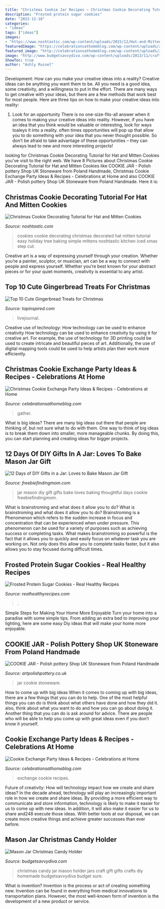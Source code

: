 ```yaml
---
title: "Christmas Cookie Jar Recipes ~ Christmas Cookie Decorating Tutorial For Hat And Mitten Cookies"
description: "Frosted protein sugar cookies"
date: "2022-12-18"
categories:
- "ideas"
tags: ["ideas"]
images:
- "https://www.noshtastic.com/wp-content/uploads/2015/12/Hat-and-Mitten-Cookies-1-of-1-4.jpg"
featuredImage: "https://celebrationsathomeblog.com/wp-content/uploads/2017/11/cookie-exchange-cookie-plates.jpg"
featured_image: "http://celebrationsathomeblog.com/wp-content/uploads/2017/11/cookie-exchange-cookies-on-pedestal.jpg"
image: "http://www.budgetsavvydiva.com/wp-content/uploads/2013/11/craft2.jpg"
ShowToc: true
author: "Ashly Russel"
---
```



Development: How can you make your creative ideas into a reality?
Creative ideas can be anything you want them to be. All you need is a good idea, some creativity, and a willingness to put in the effort. There are many ways to get creative with your ideas, but there are a few methods that work best for most people. Here are three tips on how to make your creative ideas into reality:
1. Look for an opportunity
There is no one-size-fits-all answer when it comes to making your creative ideas into reality. However, if you have an idea that you think would be valuable or interesting, look for ways toaleys it into a reality. often times opportunities will pop up that allow you to do something with your idea that you never thought possible. So don’t be afraid to take advantage of these opportunities – they can always lead to new and more interesting projects!

	

		
looking for Christmas Cookie Decorating Tutorial for Hat and Mitten Cookies you've visit to the right web. We have 8 Pictures about Christmas Cookie Decorating Tutorial for Hat and Mitten Cookies like COOKIE JAR - Polish pottery Shop UK Stoneware from Poland Handmade, Christmas Cookie Exchange Party Ideas &amp; Recipes - Celebrations at Home and also COOKIE JAR - Polish pottery Shop UK Stoneware from Poland Handmade. Here it is:
		
    
## Christmas Cookie Decorating Tutorial For Hat And Mitten Cookies

<img loading=lazy src="https://www.noshtastic.com/wp-content/uploads/2015/12/Hat-and-Mitten-Cookies-1-of-1-4.jpg" onerror="this.onerror=null;this.src='https://tse3.mm.bing.net/th?id=OIP.wzN7iqA67fUqpsY-VGE-cgHaLJ&amp;pid=15.1';" alt="Christmas Cookie Decorating Tutorial for Hat and Mitten Cookies">

_Source: noshtastic.com_

>cookies cookie decorating christmas decorated hat mitten tutorial easy holiday tree baking simple mittens noshtastic kitchen iced xmas step cut. 

	

Creative art is a way of expressing yourself through your creation. Whether you’re a painter, sculptor, or musician, art can be a way to connect with people and express yourself. Whether you’re best known for your abstract pieces or for your quiet moments, creativity is essential to any artist.

    
## Top 10 Cute Gingerbread Treats For Christmas

<img loading=lazy src="https://www.topinspired.com/wp-content/uploads/2013/12/festive-christmas-cookies_101.jpg" onerror="this.onerror=null;this.src='https://tse3.mm.bing.net/th?id=OIP.0nBAtd05N44Ev1Exyz9IdQHaLG&amp;pid=15.1';" alt="Top 10 Cute Gingerbread Treats for Christmas">

_Source: topinspired.com_

>livejournal. 

	

Creative use of technology: How technology can be used to enhance creativity
How technology can be used to enhance creativity by using it for creative art. For example, the use of technology for 3D printing could be used to create intricate and beautiful pieces of art. Additionally, the use of digital mapping tools could be used to help artists plan their work more efficiently.

    
## Christmas Cookie Exchange Party Ideas &amp; Recipes - Celebrations At Home

<img loading=lazy src="https://celebrationsathomeblog.com/wp-content/uploads/2017/11/cookie-exchange-cookie-plates.jpg" onerror="this.onerror=null;this.src='https://tse3.mm.bing.net/th?id=OIP.td1QiaC2YPOjpbnJIwnKQQHaLH&amp;pid=15.1';" alt="Christmas Cookie Exchange Party Ideas &amp; Recipes - Celebrations at Home">

_Source: celebrationsathomeblog.com_

>gather. 

	

What is big ideas?
There are many big ideas out there that people are thinking of, but not sure what to do with them. One way to think of big ideas is to break them down into smaller, more manageable chunks. By doing this, you can start planning and creating ideas for bigger projects.

    
## 12 Days Of DIY Gifts In A Jar: Loves To Bake Mason Jar Gift

<img loading=lazy src="https://www.freebiefindingmom.com/wp-content/uploads/2014/11/diygiftsinajarlovestobakemasonjargift.jpg" onerror="this.onerror=null;this.src='https://tse1.mm.bing.net/th?id=OIP.4r2WIXBLySdFZWMvnRxi6AHaKk&amp;pid=15.1';" alt="12 Days of DIY Gifts in a Jar: Loves to Bake Mason Jar Gift">

_Source: freebiefindingmom.com_

>jar mason diy gift gifts bake loves baking thoughtful days cookie freebiefindingmom. 

	

What is brainstroming and what does it allow you to do?
What is brainstroming and what does it allow you to do? Brainstroming is a Phenomenon which refers to the sudden increase in focus and concentration that can be experienced when under pressure. This phenomenon can be used for a variety of purposes such as achieving success or completing tasks. What makes brainstroming so powerful is the fact that it allows you to quickly and easily focus on whatever task you are working on. Not only does this allow you to complete tasks faster, but it also allows you to stay focused during difficult times.

    
## Frosted Protein Sugar Cookies - Real Healthy Recipes

<img loading=lazy src="https://realhealthyrecipes.com/uploads/images/2020-05-31/661326590/971870682large.jpg" onerror="this.onerror=null;this.src='https://tse4.mm.bing.net/th?id=OIP.E-1EPyy-sCPXe9QiyaFWvAHaJ3&amp;pid=15.1';" alt="Frosted Protein Sugar Cookies - Real Healthy Recipes">

_Source: realhealthyrecipes.com_

>. 

	

Simple Steps for Making Your Home More Enjoyable
Turn your home into a paradise with some simple tips. From adding an extra bed to improving your lighting, here are some easy Diy ideas that will make your home more enjoyable.

    
## COOKIE JAR - Polish Pottery Shop UK Stoneware From Poland Handmade

<img loading=lazy src="http://www.artpolishpottery.co.uk/1097-thickbox_default/cookie-jar.jpg" onerror="this.onerror=null;this.src='https://tse2.mm.bing.net/th?id=OIP.j2soqptphGbpGC0lz6RCqQHaHa&amp;pid=15.1';" alt="COOKIE JAR - Polish pottery Shop UK Stoneware from Poland Handmade">

_Source: artpolishpottery.co.uk_

>jar cookie stoneware. 

	

How to come up with big ideas
When it comes to coming up with big ideas, there are a few things that you can do to help. One of the most helpful things you can do is think about what others have done and how they did it. also, think about what you want to do and how you can go about doing it. Another thing that you can do is ask around for advice. There are people who will be able to help you come up with great ideas even if you don’t know it yourself.

    
## Cookie Exchange Party Ideas &amp; Recipes - Celebrations At Home

<img loading=lazy src="http://celebrationsathomeblog.com/wp-content/uploads/2017/11/cookie-exchange-cookies-on-pedestal.jpg" onerror="this.onerror=null;this.src='https://tse1.mm.bing.net/th?id=OIP.yN67Xa3lhw6GoCjOM_qnpwHaLH&amp;pid=15.1';" alt="Cookie Exchange Party Ideas &amp; Recipes - Celebrations at Home">

_Source: celebrationsathomeblog.com_

>exchange cookie recipes. 

	

Future of creativity: How will technology impact how we create and share ideas?
In the decade ahead, technology will play an increasingly important role in how we create and share ideas. By providing a more efficient way to communicate and store information, technology is likely to make it easier for us to come up with new ideas. In addition, it will also make it easier for us to share and248
execute those ideas. With better tools at our disposal, we can create more creative things and achieve greater successes than ever before.

    
## Mason Jar Christmas Candy Holder

<img loading=lazy src="http://www.budgetsavvydiva.com/wp-content/uploads/2013/11/craft2.jpg" onerror="this.onerror=null;this.src='https://tse3.mm.bing.net/th?id=OIP.JoeIS1jAsfGw9v3bbDuUGAHaLH&amp;pid=15.1';" alt="Mason Jar Christmas Candy Holder">

_Source: budgetsavvydiva.com_

>christmas candy jar mason holder jars craft gift gifts crafts diy homemade budgetsavvydiva budget sure. 

	

What is invention?
Invention is the process or act of creating something new. Invention can be found in everything from medical innovations to transportation plans. However, the most well-known form of invention is the development of a new product or service.

